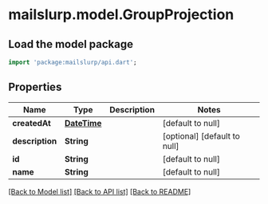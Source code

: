 # mailslurp.model.GroupProjection

## Load the model package
```dart
import 'package:mailslurp/api.dart';
```

## Properties
Name | Type | Description | Notes
------------ | ------------- | ------------- | -------------
**createdAt** | [**DateTime**](DateTime) |  | [default to null]
**description** | **String** |  | [optional] [default to null]
**id** | **String** |  | [default to null]
**name** | **String** |  | [default to null]

[[Back to Model list]](../README#documentation-for-models) [[Back to API list]](../README#documentation-for-api-endpoints) [[Back to README]](../README)


